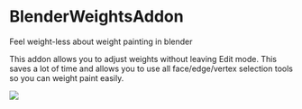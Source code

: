 # BlenderWeightsAddon
Feel weight-less about weight painting in blender

This addon allows you to adjust weights without leaving Edit mode.
This saves a lot of time and allows you to use all face/edge/vertex selection tools so you can weight paint easily.

![](painting.gif)
